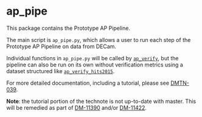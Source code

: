 # ap_pipe

This package contains the Prototype AP Pipeline.

The main script is `ap_pipe.py`, which allows a user to run
each step of the Prototype AP Pipeline on data from DECam.

Individual functions in `ap_pipe.py` will be called by 
[`ap_verify`](https://github.com/lsst-dm/ap_verify), but the 
pipeline can also be run on its own without verification metrics using a dataset
structured like [`ap_verify_hits2015`](https://github.com/lsst/ap_verify_hits2015).

For more detailed documentation, including a tutorial, 
please see [DMTN-039](https://dmtn-039.lsst.io).

**Note**: the tutorial portion of the technote is not up-to-date with master.
This will be remedied as part of [DM-11390](https://jira.lsstcorp.org/browse/DM-11390) 
and/or [DM-11422](https://jira.lsstcorp.org/browse/DM-11422).
